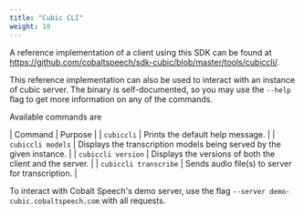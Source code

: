 ```yaml
---
title: "Cubic CLI"
weight: 10
---
```


A reference implementation of a client using this SDK can be found at https://github.com/cobaltspeech/sdk-cubic/blob/master/tools/cubiccli/.

This reference implementation can also be used to interact with an instance of cubic server.
The binary is self-documented, so you may use the `--help` flag to get more information on any of the commands.

Available commands are

| Command               | Purpose |
| `cubiccli`            | Prints the default help message. |
| `cubiccli models`     | Displays the transcription models being served by the given instance. |
| `cubiccli version`    | Displays the versions of both the client and the server. |
| `cubiccli transcribe` | Sends audio file(s) to server for transcription. |

To interact with Cobalt Speech's demo server, use the flag `--server demo-cubic.cobaltspeech.com` with all requests.
